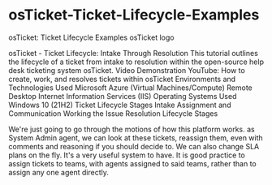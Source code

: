 # osTicket-Ticket-Lifecycle-Examples
osTicket: Ticket Lifecycle Examples
osTicket logo

osTicket - Ticket Lifecycle: Intake Through Resolution
This tutorial outlines the lifecycle of a ticket from intake to resolution within the open-source help desk ticketing system osTicket.
Video Demonstration
YouTube: How to create, work, and resolves tickets within osTicket
Environments and Technologies Used
Microsoft Azure (Virtual Machines/Compute)
Remote Desktop
Internet Information Services (IIS)
Operating Systems Used
Windows 10 (21H2)
Ticket Lifecycle Stages
Intake
Assignment and Communication
Working the Issue
Resolution
Lifecycle Stages

We're just going to go through the motions of how this platform works.
as System Admin agent, we can look at these tickets, reassign them, even with comments and reasoning if you should decide to. We can also change SLA plans on the fly.  It's a very useful system to have.  It is good practice to assign tickets to teams, with agents assigned to said teams, rather than to assign any one agent directly.
